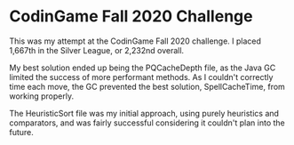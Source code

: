 # CodinGame Fall 2020 Challenge

This was my attempt at the CodinGame Fall 2020 challenge. I placed 1,667th in the Silver League, or 2,232nd overall.

My best solution ended up being the PQCacheDepth file, as the Java GC limited the success of more performant methods. As I couldn't correctly time each move, the GC prevented the best solution, SpellCacheTime, from working properly.

The HeuristicSort file was my initial approach, using purely heuristics and comparators, and was fairly successful considering it couldn't plan into the future.
